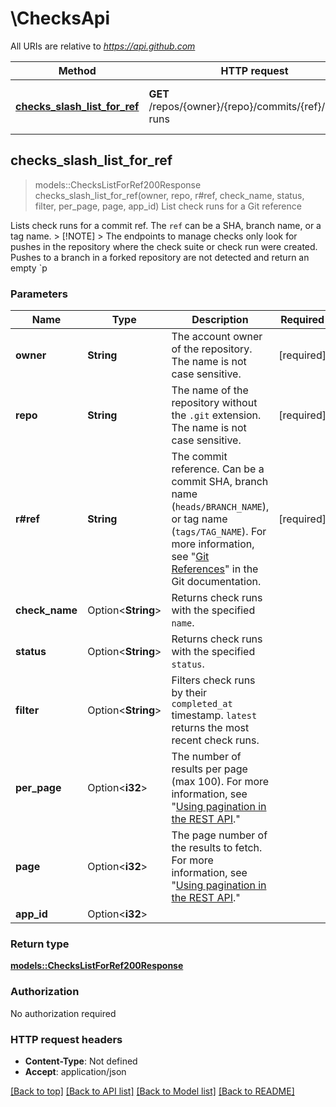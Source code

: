 # \ChecksApi

All URIs are relative to *https://api.github.com*

Method | HTTP request | Description
------------- | ------------- | -------------
[**checks_slash_list_for_ref**](ChecksApi.md#checks_slash_list_for_ref) | **GET** /repos/{owner}/{repo}/commits/{ref}/check-runs | List check runs for a Git reference



## checks_slash_list_for_ref

> models::ChecksListForRef200Response checks_slash_list_for_ref(owner, repo, r#ref, check_name, status, filter, per_page, page, app_id)
List check runs for a Git reference

Lists check runs for a commit ref. The `ref` can be a SHA, branch name, or a tag name.  > [!NOTE] > The endpoints to manage checks only look for pushes in the repository where the check suite or check run were created. Pushes to a branch in a forked repository are not detected and return an empty `p

### Parameters


Name | Type | Description  | Required | Notes
------------- | ------------- | ------------- | ------------- | -------------
**owner** | **String** | The account owner of the repository. The name is not case sensitive. | [required] |
**repo** | **String** | The name of the repository without the `.git` extension. The name is not case sensitive. | [required] |
**r#ref** | **String** | The commit reference. Can be a commit SHA, branch name (`heads/BRANCH_NAME`), or tag name (`tags/TAG_NAME`). For more information, see \"[Git References](https://git-scm.com/book/en/v2/Git-Internals-Git-References)\" in the Git documentation. | [required] |
**check_name** | Option<**String**> | Returns check runs with the specified `name`. |  |
**status** | Option<**String**> | Returns check runs with the specified `status`. |  |
**filter** | Option<**String**> | Filters check runs by their `completed_at` timestamp. `latest` returns the most recent check runs. |  |[default to latest]
**per_page** | Option<**i32**> | The number of results per page (max 100). For more information, see \"[Using pagination in the REST API](https://docs.github.com/rest/using-the-rest-api/using-pagination-in-the-rest-api).\" |  |[default to 30]
**page** | Option<**i32**> | The page number of the results to fetch. For more information, see \"[Using pagination in the REST API](https://docs.github.com/rest/using-the-rest-api/using-pagination-in-the-rest-api).\" |  |[default to 1]
**app_id** | Option<**i32**> |  |  |

### Return type

[**models::ChecksListForRef200Response**](checks_list_for_ref_200_response.md)

### Authorization

No authorization required

### HTTP request headers

- **Content-Type**: Not defined
- **Accept**: application/json

[[Back to top]](#) [[Back to API list]](../README.md#documentation-for-api-endpoints) [[Back to Model list]](../README.md#documentation-for-models) [[Back to README]](../README.md)

